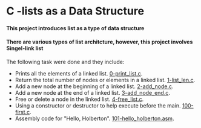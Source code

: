 # C -lists as a Data Structure
#### This project introduces list as a type of data structure
#### There are various types of list architcture, however, this project involves Singel-link list
The following task were done and they include:
* Prints all the elements of a linked list. [0-print_list.c](https://github.com/Yusuf-R/alx-low_level_programming/blob/master/0x12-singly_linked_lists/0-print_list.c).
* Return the total number of nodes or elements in a linked list. [1-list_len.c](https://github.com/Yusuf-R/alx-low_level_programming/blob/master/0x12-singly_linked_lists/1-list_len.c).
* Add a new node at the beginning of a linked list. [2-add_node.c](https://github.com/Yusuf-R/alx-low_level_programming/blob/master/0x12-singly_linked_lists/2-add_node.c).
* Add a new node at the end of a linked list. [3-add_node_end.c](https://github.com/Yusuf-R/alx-low_level_programming/blob/master/0x12-singly_linked_lists/3-add_node_end.c).
* Free or delete a node in the linked list. [4-free_list.c](https://github.com/Yusuf-R/alx-low_level_programming/blob/master/0x12-singly_linked_lists/4-free_list.c).
* Using a constructor or destructor to help execute before the main. [100-first.c](https://github.com/Yusuf-R/alx-low_level_programming/blob/master/0x12-singly_linked_lists/100-first.c).
* Assembly code for "Hello, Holberton". [101-hello_holberton.asm](https://github.com/Yusuf-R/alx-low_level_programming/blob/master/0x12-singly_linked_lists/101-hello_holberton.asm).
